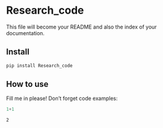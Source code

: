 # Research_code


<!-- WARNING: THIS FILE WAS AUTOGENERATED! DO NOT EDIT! -->

This file will become your README and also the index of your
documentation.

## Install

``` sh
pip install Research_code
```

## How to use

Fill me in please! Don’t forget code examples:

``` python
1+1
```

    2
